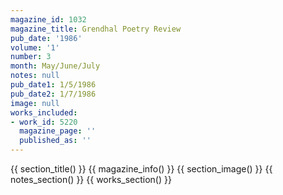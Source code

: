 ```yaml
---
magazine_id: 1032
magazine_title: Grendhal Poetry Review
pub_date: '1986'
volume: '1'
number: 3
month: May/June/July
notes: null
pub_date1: 1/5/1986
pub_date2: 1/7/1986
image: null
works_included:
- work_id: 5220
  magazine_page: ''
  published_as: ''
---
```


{{ section_title() }}
{{ magazine_info() }}
{{ section_image() }}
{{ notes_section() }}
{{ works_section() }}
